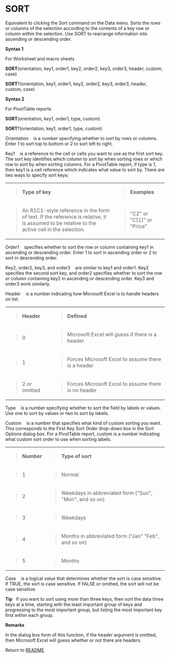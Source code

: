 # SORT

Equivalent to clicking the Sort command on the Data menu. Sorts the rows
or columns of the selection according to the contents of a key row or
column within the selection. Use SORT to rearrange information into
ascending or descending order.

**Syntax 1**

For Worksheet and macro sheets

**SORT**(orientation, key1, order1, key2, order2, key3, order3, header,
custom, case)

**SORT**?(orientation, key1, order1, key2, order2, key3, order3, header,
custom, case)

**Syntax 2**

For PivotTable reports

**SORT**(orientation, key1, order1, type, custom)

**SORT**?(orientation, key1, order1, type, custom)

Orientation&nbsp;&nbsp;&nbsp;&nbsp;is a number specifying whether to
sort by rows or columns. Enter 1 to sort top to bottom or 2 to sort left
to right.

Key1&nbsp;&nbsp;&nbsp;&nbsp;is a reference to the cell or cells you want
to use as the first sort key. The sort key identifies which column to
sort by when sorting rows or which row to sort by when sorting columns.
For a PivotTable report, if type is 1, then key1 is a cell reference
which indicates what value to sort by. There are two ways to specify
sort keys:

<table>
<tbody>
<tr class="odd">
<td><blockquote>
<p><strong>Type of key</strong></p>
</blockquote></td>
<td><blockquote>
<p><strong>Examples</strong></p>
</blockquote></td>
</tr>
<tr class="even">
<td><blockquote>
<p>An R1C1-style reference in the form of text. If the reference is relative, it is assumed to be relative to the active cell in the selection.</p>
</blockquote></td>
<td><blockquote>
<p>"C2" or "C[1]" or "Price"</p>
</blockquote></td>
</tr>
</tbody>
</table>

Order1&nbsp;&nbsp;&nbsp;&nbsp;specifies whether to sort the row or
column containing key1 in ascending or descending order. Enter 1 to sort
in ascending order or 2 to sort in descending order.

Key2, order2, key3, and order3&nbsp;&nbsp;&nbsp;&nbsp;are similar to
key1 and order1. Key2 specifies the second sort key, and order2
specifies whether to sort the row or column containing key2 in ascending
or descending order. Key3 and order3 work similarly.

Header&nbsp;&nbsp;&nbsp;&nbsp;is a number indicating how Microsoft Excel
is to handle headers on list.

<table>
<tbody>
<tr class="odd">
<td><blockquote>
<p><strong>Header</strong></p>
</blockquote></td>
<td><blockquote>
<p><strong>Defined</strong></p>
</blockquote></td>
</tr>
<tr class="even">
<td><blockquote>
<p>0</p>
</blockquote></td>
<td><blockquote>
<p>Microsoft Excel will guess if there is a header</p>
</blockquote></td>
</tr>
<tr class="odd">
<td><blockquote>
<p>1</p>
</blockquote></td>
<td><blockquote>
<p>Forces Microsoft Excel to assume there is a header</p>
</blockquote></td>
</tr>
<tr class="even">
<td><blockquote>
<p>2 or omitted</p>
</blockquote></td>
<td><blockquote>
<p>Forces Microsoft Excel to assume there is no header</p>
</blockquote></td>
</tr>
</tbody>
</table>

Type&nbsp;&nbsp;&nbsp;&nbsp;is a number specifying whether to sort the
field by labels or values. Use one to sort by values or two to sort by
labels.

Custom&nbsp;&nbsp;&nbsp;&nbsp;is a number that specifies what kind of
custom sorting you want. This corresponds to the First Key Sort Order
drop-down box in the Sort Options dialog box. For a PivotTable report,
custom is a number indicating what custom sort order to use when sorting
labels.

<table>
<tbody>
<tr class="odd">
<td><blockquote>
<p><strong>Number</strong></p>
</blockquote></td>
<td><blockquote>
<p><strong>Type of sort</strong></p>
</blockquote></td>
</tr>
<tr class="even">
<td><blockquote>
<p>1</p>
</blockquote></td>
<td><blockquote>
<p>Normal</p>
</blockquote></td>
</tr>
<tr class="odd">
<td><blockquote>
<p>2</p>
</blockquote></td>
<td><blockquote>
<p>Weekdays in abbreviated form ("Sun", "Mon", and so on)</p>
</blockquote></td>
</tr>
<tr class="even">
<td><blockquote>
<p>3</p>
</blockquote></td>
<td><blockquote>
<p>Weekdays</p>
</blockquote></td>
</tr>
<tr class="odd">
<td><blockquote>
<p>4</p>
</blockquote></td>
<td><blockquote>
<p>Months in abbreviated form ("Jan" "Feb", and so on)</p>
</blockquote></td>
</tr>
<tr class="even">
<td><blockquote>
<p>5</p>
</blockquote></td>
<td><blockquote>
<p>Months</p>
</blockquote></td>
</tr>
</tbody>
</table>

Case&nbsp;&nbsp;&nbsp;&nbsp;is a logical value that determines whether
the sort is case sensitive. If TRUE, the sort is case sensitive. If
FALSE or omitted, the sort will not be case sensitive.

**Tip**&nbsp;&nbsp;&nbsp;If you want to sort using more than three keys,
then sort the data three keys at a time, starting with the least
important group of keys and progressing to the most important group, but
listing the most important key first within each group.

**Remarks**

In the dialog box form of this function, if the header argument is
omitted, then Microsoft Excel will guess whether or not there are
headers.



Return to [README](README.md#S)

